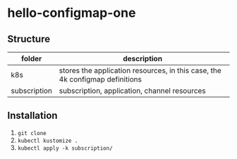 # hello-configmap-one


## Structure

| folder | description |
|--------|-------------|
| k8s | stores the application resources, in this case, the 4k configmap definitions |
| subscription | subscription, application, channel resources |

## Installation

1. `git clone`
2. `kubectl kustomize .`
3. `kubectl apply -k subscription/`

